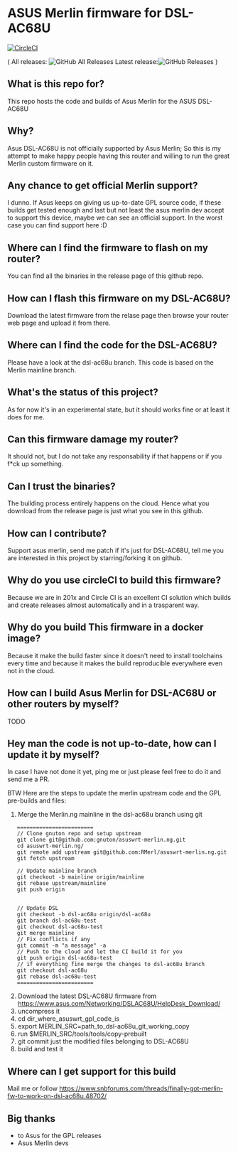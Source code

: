 # ASUS Merlin firmware for DSL-AC68U

[![CircleCI](https://circleci.com/gh/gnuton/asuswrt-merlin.ng/tree/dsl-ac68u.svg?style=svg)](https://circleci.com/gh/gnuton/asuswrt-merlin.ng/tree/dsl-ac68u)


(
All releases: ![GitHub All Releases](https://img.shields.io/github/downloads/gnuton/asuswrt-merlin.ng/total.svg)
Latest release:![GitHub Releases](https://img.shields.io/github/downloads/gnuton/asuswrt-merlin.ng/latest/total.svg)
)

## What is this repo for?
This repo hosts the code and builds of Asus Merlin for the ASUS DSL-AC68U

## Why?
Asus DSL-AC68U is not officially supported by Asus Merlin; So this is my attempt to make happy people having this router and willing to run the great Merlin custom firmware on it.

## Any chance to get official Merlin support?
I dunno. If  Asus keeps on giving us up-to-date GPL source code, if these builds get tested enough and last but not least the asus merlin dev accept to support this device, maybe we can see an official support.
In the worst case you can find support here :D

## Where can I find the firmware to flash on my router?
You can find all the binaries in the release page of this github repo.

## How can I flash this firmware on my DSL-AC68U?
Download the latest firmware from the relase page then browse your router web page and upload it from there.

## Where can I find the code for the DSL-AC68U?
Please have a look at the dsl-ac68u branch. This code is based on the Merlin mainline branch.

## What's the status of this project?
As for now it's in an experimental state, but it should works fine or at least it does for me.

## Can this firmware damage my router?
It should not, but I do not take any responsability if that happens or if you f*ck up something. 

## Can I trust the binaries?
The building process entirely happens on the cloud. Hence what you download from the release page is just what you see in this github.

## How can I contribute?
Support asus merlin, send me patch if it's just for DSL-AC68U, tell me you are interested in this project by starring/forking it on github.

## Why do you use circleCI to build this firmware?
Because we are in 201x and Circle CI is an excellent CI solution which builds and create releases almost automatically and in a trasparent way.

## Why do you build This firmware in a docker image?
Because it make the build faster since it doesn't need to install toolchains every time and because it makes the build reproducible everywhere even not in the cloud.

## How can I build Asus Merlin for DSL-AC68U or other routers by myself?
TODO

## Hey man the code is not up-to-date, how can I update it by myself?
In case I have not done it yet, ping me or just please feel free to do it and send me a PR.

BTW Here are the steps to update the merlin upstream code and the GPL pre-builds and files:
1. Merge the Merlin.ng mainline in the dsl-ac68u branch using git
```
   ========================
   // Clone gnuton repo and setup upstream
   git clone git@github.com:gnuton/asuswrt-merlin.ng.git
   cd asuswrt-merlin.ng/
   git remote add upstream git@github.com:RMerl/asuswrt-merlin.ng.git
   git fetch upstream

   // Update mainline branch
   git checkout -b mainline origin/mainline
   git rebase upstream/mainline
   git push origin


   // Update DSL
   git checkout -b dsl-ac68u origin/dsl-ac68u
   git branch dsl-ac68u-test
   git checkout dsl-ac68u-test
   git merge mainline
   // Fix conflicts if any
   git commit -m "a message" -a
   // Push to the cloud and let the CI build it for you
   git push origin dsl-ac68u-test
   // if everything fine merge the changes to dsl-ac68u branch
   git checkout dsl-ac68u
   git rebase dsl-ac68u-test
   ========================
```
2. Download the latest DSL-AC68U firmware from https://www.asus.com/Networking/DSLAC68U/HelpDesk_Download/
3. uncompress it
4. cd dir_where_asuswrt_gpl_code_is
5. export MERLIN_SRC=path_to_dsl-ac68u_git_working_copy
6. run $MERLIN_SRC/tools/tools/copy-prebuilt
7. git commit just the modified files belonging to DSL-AC68U
8. build and test it

## Where can I get support for this build
Mail me or follow https://www.snbforums.com/threads/finally-got-merlin-fw-to-work-on-dsl-ac68u.48702/

## Big thanks
- to Asus for the GPL releases
- Asus Merlin devs

